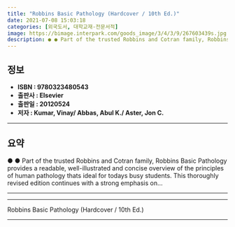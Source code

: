 ```yaml
---
title: "Robbins Basic Pathology (Hardcover / 10th Ed.)"
date: 2021-07-08 15:03:18
categories: [외국도서, 대학교재-전문서적]
image: https://bimage.interpark.com/goods_image/3/4/3/9/267603439s.jpg
description: ● ● Part of the trusted Robbins and Cotran family, Robbins Basic Pathology provides a readable, well-illustrated and concise overview of the principles of hum
---
```


## **정보**

- **ISBN : 9780323480543**
- **출판사 : Elsevier**
- **출판일 : 20120524**
- **저자 : Kumar, Vinay/ Abbas, Abul K./ Aster, Jon C.**

------



## **요약**

●  ●  Part of the trusted Robbins and Cotran family, Robbins Basic Pathology provides a readable, well-illustrated and concise overview of the principles of human pathology thats ideal for todays busy students. This thoroughly revised edition continues with a strong emphasis on... 

------



------


Robbins Basic Pathology (Hardcover / 10th Ed.) 

------


